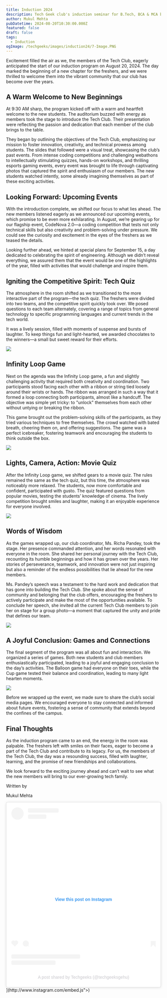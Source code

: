 ```yaml
---
title: Induction 2024
description: Tech Geek club's induction seminar for B.Tech, BCA & MCA batch of 2024 joining.
author: Mukul Mehta
pubDatetime: 2024-08-20T10:30:00.000Z
featured: false
draft: false
tags:
  - Induction
ogImage: /techgeeks/images/induction24/7-Image.PNG
---
```

Excitement filled the air as we, the members of the Tech Club, eagerly anticipated the start of our induction program on August 20, 2024. The day marked the beginning of a new chapter for the freshers, and we were thrilled to welcome them into the vibrant community that our club has become over the years.

## A Warm Welcome to New Beginnings

At 9:30 AM sharp, the program kicked off with a warm and heartfelt welcome to the new students. The auditorium buzzed with energy as members took the stage to introduce the Tech Club. Their presentation were reflecting the passion and dedication that each member of the club brings to the table.

They began by outlining the objectives of the Tech Club, emphasizing our mission to foster innovation, creativity, and technical prowess among students. The slides that followed were a visual treat, showcasing the club’s past events. From intense coding competitions and challenging webathons to intellectually stimulating quizzes, hands-on workshops, and thrilling esports gaming events, every event was brought to life through captivating photos that captured the spirit and enthusiasm of our members. The new students watched intently, some already imagining themselves as part of these exciting activities.

## Looking Forward: Upcoming Events

With the introduction complete, we shifted our focus to what lies ahead. The new members listened eagerly as we announced our upcoming events, which promise to be even more exhilarating. In August, we’re gearing up for our flagship event, CodeNova 2.0—a coding competition that tests not only technical skills but also creativity and problem-solving under pressure. We could see the curiosity and excitement in the eyes of the freshers as we teased the details.

Looking further ahead, we hinted at special plans for September 15, a day dedicated to celebrating the spirit of engineering. Although we didn’t reveal everything, we assured them that the event would be one of the highlights of the year, filled with activities that would challenge and inspire them.

## Igniting the Competitive Spirit: Tech Quiz

The atmosphere in the room shifted as we transitioned to the more interactive part of the program—the tech quiz. The freshers were divided into two teams, and the competitive spirit quickly took over. We posed questions to each team alternately, covering a range of topics from general technology to specific programming languages and current trends in the tech world.

It was a lively session, filled with moments of suspense and bursts of laughter. To keep things fun and light-hearted, we awarded chocolates to the winners—a small but sweet reward for their efforts.

![](/techgeeks/images/induction24/3-Image.PNG)

## Infinity Loop Game

Next on the agenda was the Infinity Loop game, a fun and slightly challenging activity that required both creativity and coordination. Two participants stood facing each other with a ribbon or string tied loosely around their wrists or hands. The ribbon was arranged in such a way that it formed a loop connecting both participants, almost like a handcuff. The objective was simple yet tricky: to "unlock" themselves from each other without untying or breaking the ribbon.

This game brought out the problem-solving skills of the participants, as they tried various techniques to free themselves. The crowd watched with bated breath, cheering them on, and offering suggestions. The game was a perfect icebreaker, fostering teamwork and encouraging the students to think outside the box.

![](/techgeeks/images/induction24/5-Image.PNG)

## Lights, Camera, Action: Movie Quiz

After the Infinity Loop game, we shifted gears to a movie quiz. The rules remained the same as the tech quiz, but this time, the atmosphere was noticeably more relaxed. The students, now more comfortable and confident, participated with gusto. The quiz featured questions from popular movies, testing the students’ knowledge of cinema. The lively competition brought smiles and laughter, making it an enjoyable experience for everyone involved.

![](/techgeeks/images/induction24/6-Image.PNG)

## Words of Wisdom

As the games wrapped up, our club coordinator, Ms. Richa Pandey, took the stage. Her presence commanded attention, and her words resonated with everyone in the room. She shared her personal journey with the Tech Club, recounting its humble beginnings and how it has grown over the years. Her stories of perseverance, teamwork, and innovation were not just inspiring but also a reminder of the endless possibilities that lie ahead for the new members.

Ms. Pandey’s speech was a testament to the hard work and dedication that has gone into building the Tech Club. She spoke about the sense of community and belonging that the club offers, encouraging the freshers to actively participate and make the most of the opportunities available. To conclude her speech, she invited all the current Tech Club members to join her on stage for a group photo—a moment that captured the unity and pride that defines our team.

![](/techgeeks/images/induction24/1-Image.PNG)

## A Joyful Conclusion: Games and Connections

The final segment of the program was all about fun and interaction. We organized a series of games. Both new students and club members enthusiastically participated, leading to a joyful and engaging conclusion to the day’s activities. The Balloon game had everyone on their toes, while the Cup game tested their balance and coordination, leading to many light hearten moments.

![](/techgeeks/images/induction24/2-Image.PNG)

Before we wrapped up the event, we made sure to share the club’s social media pages. We encouraged everyone to stay connected and informed about future events, fostering a sense of community that extends beyond the confines of the campus.

## Final Thoughts

As the induction program came to an end, the energy in the room was palpable. The freshers left with smiles on their faces, eager to become a part of the Tech Club and contribute to its legacy. For us, the members of the Tech Club, the day was a resounding success, filled with laughter, learning, and the promise of new friendships and collaborations.

We look forward to the exciting journey ahead and can’t wait to see what the new members will bring to our ever-growing tech family.

Written by

Mukul Mehta

<blockquote class="instagram-media" data-instgrm-permalink="[https://www.instagram.com/p/C-74ZoCzveJ/?utm\_source=ig\_embed&amp;utm\_campaign=loading](https://www.instagram.com/p/C-74ZoCzveJ/?utm_source=ig_embed&amp;utm_campaign=loading)" data-instgrm-version="14" style=" background:#FFF; border:0; border-radius:3px; box-shadow:0 0 1px 0 rgba(0,0,0,0.5),0 1px 10px 0 rgba(0,0,0,0.15); margin: 1px; max-width:540px; min-width:326px; padding:0; width:99.375%; width:-webkit-calc(100% - 2px); width:calc(100% - 2px);"><div style="padding:16px;"> <a href="[https://www.instagram.com/p/C-74ZoCzveJ/?utm\_source=ig\_embed&amp;utm\_campaign=loading](https://www.instagram.com/p/C-74ZoCzveJ/?utm_source=ig_embed&amp;utm_campaign=loading)" style=" background:#FFFFFF; line-height:0; padding:0 0; text-align:center; text-decoration:none; width:100%;" target="\_blank"> <div style=" display: flex; flex-direction: row; align-items: center;"> <div style="background-color: #F4F4F4; border-radius: 50%; flex-grow: 0; height: 40px; margin-right: 14px; width: 40px;"></div> <div style="display: flex; flex-direction: column; flex-grow: 1; justify-content: center;"> <div style=" background-color: #F4F4F4; border-radius: 4px; flex-grow: 0; height: 14px; margin-bottom: 6px; width: 100px;"></div> <div style=" background-color: #F4F4F4; border-radius: 4px; flex-grow: 0; height: 14px; width: 60px;"></div></div></div><div style="padding: 19% 0;"></div> <div style="display:block; height:50px; margin:0 auto 12px; width:50px;"><svg width="50px" height="50px" viewBox="0 0 60 60" version="1.1" xmlns="[https://www.w3.org/2000/svg](https://www.w3.org/2000/svg)" xmlns:xlink="[https://www.w3.org/1999/xlink"><g](https://www.w3.org/1999/xlink"><g) stroke="none" stroke-width="1" fill="none" fill-rule="evenodd"><g transform="translate(-511.000000, -20.000000)" fill="#000000"><g><path d="M556.869,30.41 C554.814,30.41 553.148,32.076 553.148,34.131 C553.148,36.186 554.814,37.852 556.869,37.852 C558.924,37.852 560.59,36.186 560.59,34.131 C560.59,32.076 558.924,30.41 556.869,30.41 M541,60.657 C535.114,60.657 530.342,55.887 530.342,50 C530.342,44.114 535.114,39.342 541,39.342 C546.887,39.342 551.658,44.114 551.658,50 C551.658,55.887 546.887,60.657 541,60.657 M541,33.886 C532.1,33.886 524.886,41.1 524.886,50 C524.886,58.899 532.1,66.113 541,66.113 C549.9,66.113 557.115,58.899 557.115,50 C557.115,41.1 549.9,33.886 541,33.886 M565.378,62.101 C565.244,65.022 564.756,66.606 564.346,67.663 C563.803,69.06 563.154,70.057 562.106,71.106 C561.058,72.155 560.06,72.803 558.662,73.347 C557.607,73.757 556.021,74.244 553.102,74.378 C549.944,74.521 548.997,74.552 541,74.552 C533.003,74.552 532.056,74.521 528.898,74.378 C525.979,74.244 524.393,73.757 523.338,73.347 C521.94,72.803 520.942,72.155 519.894,71.106 C518.846,70.057 518.197,69.06 517.654,67.663 C517.244,66.606 516.755,65.022 516.623,62.101 C516.479,58.943 516.448,57.996 516.448,50 C516.448,42.003 516.479,41.056 516.623,37.899 C516.755,34.978 517.244,33.391 517.654,32.338 C518.197,30.938 518.846,29.942 519.894,28.894 C520.942,27.846 521.94,27.196 523.338,26.654 C524.393,26.244 525.979,25.756 528.898,25.623 C532.057,25.479 533.004,25.448 541,25.448 C548.997,25.448 549.943,25.479 553.102,25.623 C556.021,25.756 557.607,26.244 558.662,26.654 C560.06,27.196 561.058,27.846 562.106,28.894 C563.154,29.942 563.803,30.938 564.346,32.338 C564.756,33.391 565.244,34.978 565.378,37.899 C565.522,41.056 565.552,42.003 565.552,50 C565.552,57.996 565.522,58.943 565.378,62.101 M570.82,37.631 C570.674,34.438 570.167,32.258 569.425,30.349 C568.659,28.377 567.633,26.702 565.965,25.035 C564.297,23.368 562.623,22.342 560.652,21.575 C558.743,20.834 556.562,20.326 553.369,20.18 C550.169,20.033 549.148,20 541,20 C532.853,20 531.831,20.033 528.631,20.18 C525.438,20.326 523.257,20.834 521.349,21.575 C519.376,22.342 517.703,23.368 516.035,25.035 C514.368,26.702 513.342,28.377 512.574,30.349 C511.834,32.258 511.326,34.438 511.181,37.631 C511.035,40.831 511,41.851 511,50 C511,58.147 511.035,59.17 511.181,62.369 C511.326,65.562 511.834,67.743 512.574,69.651 C513.342,71.625 514.368,73.296 516.035,74.965 C517.703,76.634 519.376,77.658 521.349,78.425 C523.257,79.167 525.438,79.673 528.631,79.82 C531.831,79.965 532.853,80.001 541,80.001 C549.148,80.001 550.169,79.965 553.369,79.82 C556.562,79.673 558.743,79.167 560.652,78.425 C562.623,77.658 564.297,76.634 565.965,74.965 C567.633,73.296 568.659,71.625 569.425,69.651 C570.167,67.743 570.674,65.562 570.82,62.369 C570.966,59.17 571,58.147 571,50 C571,41.851 570.966,40.831 570.82,37.631"></path></g></g></g></svg></div><div style="padding-top: 8px;"> <div style=" color:#3897f0; font-family:Arial,sans-serif; font-size:14px; font-style:normal; font-weight:550; line-height:18px;">View this post on Instagram</div></div><div style="padding: 12.5% 0;"></div> <div style="display: flex; flex-direction: row; margin-bottom: 14px; align-items: center;"><div> <div style="background-color: #F4F4F4; border-radius: 50%; height: 12.5px; width: 12.5px; transform: translateX(0px) translateY(7px);"></div> <div style="background-color: #F4F4F4; height: 12.5px; transform: rotate(-45deg) translateX(3px) translateY(1px); width: 12.5px; flex-grow: 0; margin-right: 14px; margin-left: 2px;"></div> <div style="background-color: #F4F4F4; border-radius: 50%; height: 12.5px; width: 12.5px; transform: translateX(9px) translateY(-18px);"></div></div><div style="margin-left: 8px;"> <div style=" background-color: #F4F4F4; border-radius: 50%; flex-grow: 0; height: 20px; width: 20px;"></div> <div style=" width: 0; height: 0; border-top: 2px solid transparent; border-left: 6px solid #f4f4f4; border-bottom: 2px solid transparent; transform: translateX(16px) translateY(-4px) rotate(30deg)"></div></div><div style="margin-left: auto;"> <div style=" width: 0px; border-top: 8px solid #F4F4F4; border-right: 8px solid transparent; transform: translateY(16px);"></div> <div style=" background-color: #F4F4F4; flex-grow: 0; height: 12px; width: 16px; transform: translateY(-4px);"></div> <div style=" width: 0; height: 0; border-top: 8px solid #F4F4F4; border-left: 8px solid transparent; transform: translateY(-4px) translateX(8px);"></div></div></div> <div style="display: flex; flex-direction: column; flex-grow: 1; justify-content: center; margin-bottom: 24px;"> <div style=" background-color: #F4F4F4; border-radius: 4px; flex-grow: 0; height: 14px; margin-bottom: 6px; width: 224px;"></div> <div style=" background-color: #F4F4F4; border-radius: 4px; flex-grow: 0; height: 14px; width: 144px;"></div></div></a><p style=" color:#c9c8cd; font-family:Arial,sans-serif; font-size:14px; line-height:17px; margin-bottom:0; margin-top:8px; overflow:hidden; padding:8px 0 7px; text-align:center; text-overflow:ellipsis; white-space:nowrap;"><a href="[https://www.instagram.com/p/C-74ZoCzveJ/?utm\_source=ig\_embed&amp;utm\_campaign=loading](https://www.instagram.com/p/C-74ZoCzveJ/?utm_source=ig_embed&amp;utm_campaign=loading)" style=" color:#c9c8cd; font-family:Arial,sans-serif; font-size:14px; font-style:normal; font-weight:normal; line-height:17px; text-decoration:none;" target="\_blank">A post shared by Techgeeks (@techgeeksgehu)</a></p></div></blockquote>

<script async src="//[www.instagram.com/embed.js"></script>](http://www.instagram.com/embed.js"></script>)